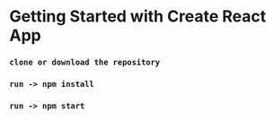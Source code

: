 # Getting Started with Create React App

### `clone or download the repository`
### `run -> npm install`
### `run -> npm start`
